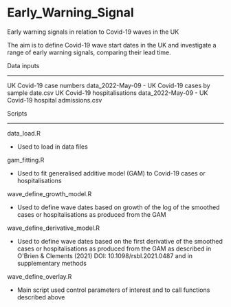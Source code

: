 # Early_Warning_Signal
 Early warning signals in relation to Covid-19 waves in the UK

The aim is to define Covid-19 wave start dates in the UK and investigate a range of early warning signals,
comparing their lead time.

Data inputs
____________
UK Covid-19 case numbers
data_2022-May-09 - UK Covid-19 cases by sample date.csv
UK Covid-19 hospitalisations
data_2022-May-09 - UK Covid-19 hospital admissions.csv

Scripts
_______
data_load.R
- Used to load in data files 

gam_fitting.R
- Used to fit generalised additive model (GAM) to Covid-19 cases or hospitalisations

wave_define_growth_model.R
- Used to define wave dates based on growth of the log of the smoothed cases or hospitalisations as 
	produced from the GAM

wave_define_derivative_model.R
- Used to define wave dates based on the first derivative of the smoothed cases or hospitalisations as 
	produced from the GAM as described in O'Brien & Clements (2021) DOI: 10.1098/rsbl.2021.0487 and 
	in supplementary methods

wave_define_overlay.R
- Main script used control parameters of interest and to call functions described above